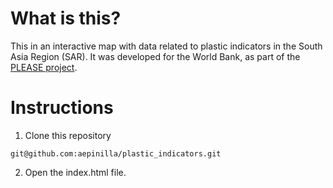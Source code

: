 # What is this?

This in an interactive map with data related to plastic indicators in the South Asia Region (SAR). It was developed for the World Bank, as part of the [PLEASE project](https://www.sacepplease.org/).



# Instructions

1. Clone this repository

```git@github.com:aepinilla/plastic_indicators.git```

2. Open the index.html file.